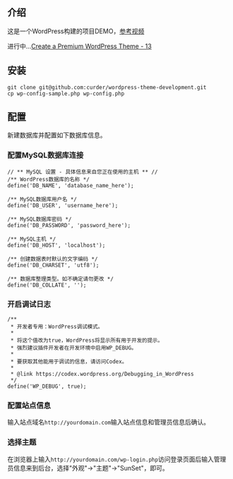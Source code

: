 ## 介绍

这是一个WordPress构建的项目DEMO，[参考视频](https://www.youtube.com/watch?v=ViZLtFIcSfo&list=PLriKzYyLb28kpEnFFi9_vJWPf5-_7d3rX)

进行中...[Create a Premium WordPress Theme - 13](https://www.youtube.com/watch?v=ccbImB59JXQ&list=PLriKzYyLb28kpEnFFi9_vJWPf5-_7d3rX&t=3)

## 安装

```
git clone git@github.com:curder/wordpress-theme-development.git
cp wp-config-sample.php wp-config.php
```

## 配置

新建数据库并配置如下数据库信息。

### 配置MySQL数据库连接
```
// ** MySQL 设置 - 具体信息来自您正在使用的主机 ** //
/** WordPress数据库的名称 */
define('DB_NAME', 'database_name_here');

/** MySQL数据库用户名 */
define('DB_USER', 'username_here');

/** MySQL数据库密码 */
define('DB_PASSWORD', 'password_here');

/** MySQL主机 */
define('DB_HOST', 'localhost');

/** 创建数据表时默认的文字编码 */
define('DB_CHARSET', 'utf8');

/** 数据库整理类型。如不确定请勿更改 */
define('DB_COLLATE', '');
```

### 开启调试日志
```
/**
 * 开发者专用：WordPress调试模式。
 *
 * 将这个值改为true，WordPress将显示所有用于开发的提示。
 * 强烈建议插件开发者在开发环境中启用WP_DEBUG。
 *
 * 要获取其他能用于调试的信息，请访问Codex。
 *
 * @link https://codex.wordpress.org/Debugging_in_WordPress
 */
define('WP_DEBUG', true);
```

### 配置站点信息

输入站点域名`http://yourdomain.com`输入站点信息和管理员信息后确认。

### 选择主题

在浏览器上输入`http://yourdomain.com/wp-login.php`访问登录页面后输入管理员信息来到后台，选择"外观"->"主题"->"SunSet"，即可。
